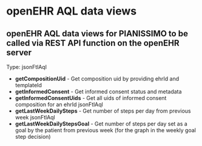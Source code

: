 # openEHR AQL data views

## openEHR AQL data views for PIANISSIMO to be called via REST API function on the openEHR server

Type: jsonFtlAql
- **getCompositionUid**	- Get composition uid by providing ehrId and templateId
- **getInformedConsent** - Get informed consent status and metadata
- **getInformedConsentUids** - Get all uids of informed consent composition for an ehrId	jsonFtlAql
- **getLastWeekDailySteps** - Get number of steps per day from previous week	jsonFtlAql
- **getLastWeekDailyStepsGoal** - Get number of steps per day set as a goal by the patient from previous week (for the graph in the weekly goal step decision)
